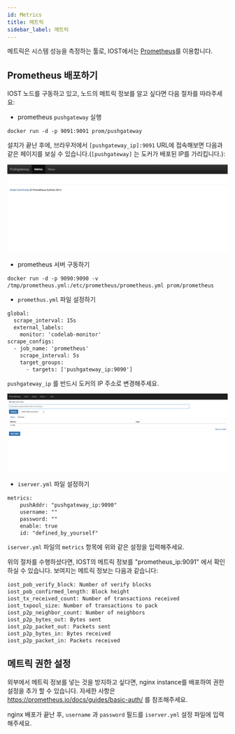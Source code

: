 ```yaml
---
id: Metrics
title: 메트릭
sidebar_label: 메트릭
---
```


메트릭은 시스템 성능을 측정하는 툴로, IOST에서는 [Prometheus](https://prometheus.io/)를 이용합니다.

## Prometheus 배포하기

IOST 노드를 구동하고 있고, 노드의 메트릭 정보를 알고 싶다면 다음 절차를 따라주세요:

* prometheus `pushgateway` 실행

```
docker run -d -p 9091:9091 prom/pushgateway
```

설치가 끝난 후에, 브라우저에서 `[pushgateway_ip]:9091` URL에 접속해보면 다음과 같은 페이지를 보실 수 있습니다.(`[pushgateway]` 는 도커가 배포된 IP를 가리킵니다.):

![example](../assets/doc004/pushgateway.png)

* prometheus 서버 구동하기

```
docker run -d -p 9090:9090 -v /tmp/prometheus.yml:/etc/prometheus/prometheus.yml prom/prometheus
```

* `promethus.yml` 파일 설정하기

```
global:
  scrape_interval: 15s
  external_labels:
    monitor: 'codelab-monitor'
scrape_configs:
  - job_name: 'prometheus'
    scrape_interval: 5s
    target_groups:
      - targets: ['pushgateway_ip:9090']
```

`pushgateway_ip` 를 반드시 도커의 IP 주소로 변경해주세요.

![example](../assets/doc004/prometheus.png)

* `iserver.yml` 파일 설정하기

```
metrics:
	pushAddr: "pushgateway_ip:9090"
	username: ""
	password: ""
	enable: true
	id: "defined_by_yourself"
```


`iserver.yml` 파일의 `metrics` 항목에 위와 같은 설정을 입력해주세요.

위의 절차를 수행하셨다면, IOST의 메트릭 정보를 "prometheus\_ip:9091" 에서 확인하실 수 있습니다. 보여지는 메트릭 정보는 다음과 같습니다:

```
iost_pob_verify_block: Number of verify blocks
iost_pob_confirmed_length: Block height
iost_tx_received_count: Number of transactions received
iost_txpool_size: Number of transactions to pack
iost_p2p_neighbor_count: Number of neighbors
iost_p2p_bytes_out: Bytes sent
iost_p2p_packet_out: Packets sent
iost_p2p_bytes_in: Bytes received
iost_p2p_packet_in: Packets received
```

## 메트릭 권한 설정

외부에서 메트릭 정보를 넣는 것을 방지하고 싶다면, nginx instance를 배포하여 권한 설정을 추가 할 수 있습니다. 자세한 사항은 https://prometheus.io/docs/guides/basic-auth/ 를 참조해주세요.

nginx 배포가 끝난 후, `username` 과 `password` 필드를 `iserver.yml` 설정 파일에 입력해주세요.
